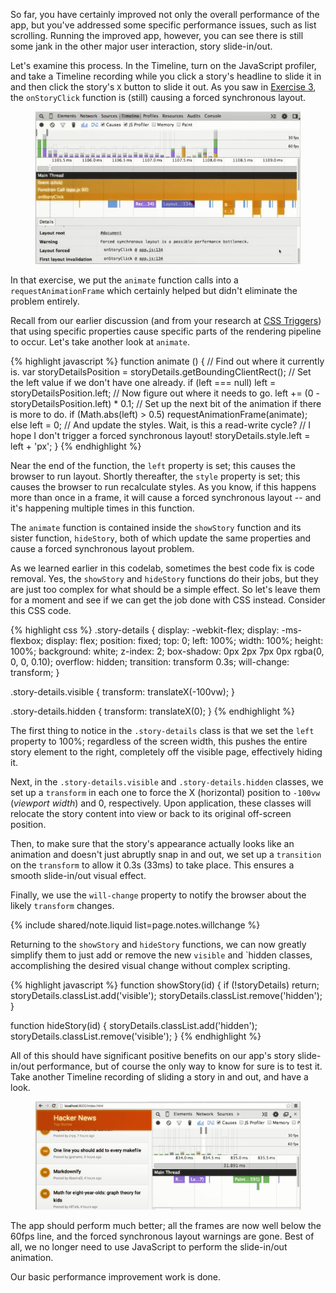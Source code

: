 


<p class="intro">
  So far, you have certainly improved not only the overall performance of the 
  app, but you've addressed some specific performance issues, such as list 
  scrolling. Running the improved app, however, you can see there is still 
  some jank in the other major user interaction, story slide-in/out.
</p>

Let's examine this process. In the Timeline, turn on the JavaScript profiler, 
and take a Timeline recording while you click a story's headline to slide it 
in and then click the story's `X` button to slide it out. As you saw in 
[Exercise 3](step-03), the `onStoryClick` function is (still) causing a 
forced synchronous layout.

<figure>
  <img src="images/image09.png" alt="Forced synchronous layout still occurring in Timeline recording">
</figure>

In that exercise, we put the `animate` function calls into a 
`requestAnimationFrame` which certainly helped but didn't eliminate the 
problem entirely.

Recall from our earlier discussion (and from your research at 
[CSS Triggers](http://csstriggers.com/)) that using specific properties 
cause specific parts of the rendering pipeline to occur. Let's take another 
look at `animate`.

{% highlight javascript %}
function animate () {
  // Find out where it currently is.
  var storyDetailsPosition = storyDetails.getBoundingClientRect();
  // Set the left value if we don't have one already.
  if (left === null)
        left = storyDetailsPosition.left;
  // Now figure out where it needs to go.
  left += (0 - storyDetailsPosition.left) * 0.1;
  // Set up the next bit of the animation if there is more to do.
  if (Math.abs(left) > 0.5)
        requestAnimationFrame(animate);
  else
        left = 0;
  // And update the styles. Wait, is this a read-write cycle?
  // I hope I don't trigger a forced synchronous layout!
  storyDetails.style.left = left + 'px';
}
{% endhighlight %}

Near the end of the function, the `left` property is set; this causes the 
browser to run layout. Shortly thereafter, the `style` property is set; this 
causes the browser to run recalculate styles. As you know, if this happens 
more than once in a frame, it will cause a forced synchronous layout -- and 
it's happening multiple times in this function.

The `animate` function is contained inside the `showStory` function and its 
sister function, `hideStory`, both of which update the same properties and 
cause a forced synchronous layout problem.

As we learned earlier in this codelab, sometimes the best code fix is 
code removal. Yes, the `showStory` and `hideStory` functions do their 
jobs, but they are just too complex for what should be a simple effect. 
So let's leave them for a moment and see if we can get the job done with 
CSS instead. Consider this CSS code.

{% highlight css %}
.story-details {
  display: -webkit-flex;
  display: -ms-flexbox;
  display: flex;
  position: fixed;
  top: 0;
  left: 100%;
  width: 100%;
  height: 100%;
  background: white;
  z-index: 2;
  box-shadow: 0px 2px 7px 0px rgba(0, 0, 0, 0.10);
  overflow: hidden;
  transition: transform 0.3s;
  will-change: transform;
}

.story-details.visible {
  transform: translateX(-100vw);
}

.story-details.hidden {
  transform: translateX(0);
}
{% endhighlight %}

The first thing to notice in the `.story-details` class is that we set the 
`left` property to 100%; regardless of the screen width, this pushes the 
entire story element to the right, completely off the visible page, effectively 
hiding it.

Next, in the `.story-details.visible` and `.story-details.hidden` classes, 
we set up a `transform` in each one to force the X (horizontal) position to 
`-100vw` (*viewport width*) and 0, respectively. Upon application, these 
classes will relocate the story content into view or back to its original 
off-screen position.

Then, to make sure that the story's appearance actually looks like an 
animation and doesn't just abruptly snap in and out, we set up a `transition` 
on the `transform` to allow it 0.3s (33ms) to take place. This ensures a 
smooth slide-in/out visual effect.

Finally, we use the `will-change` property to notify the browser about the 
likely `transform` changes.

{% include shared/note.liquid list=page.notes.willchange %}

Returning to the `showStory` and `hideStory` functions, we can now greatly 
simplify them to just add or remove the new `visible` and `hidden classes, 
accomplishing the desired visual change without complex scripting.

{% highlight javascript %}
function showStory(id) {
  if (!storyDetails)
    return;
  storyDetails.classList.add('visible');
  storyDetails.classList.remove('hidden');
}

function hideStory(id) {
  storyDetails.classList.add('hidden');
  storyDetails.classList.remove('visible');
}
{% endhighlight %}

All of this should have significant positive benefits on our app's story 
slide-in/out performance, but of course the only way to know for sure is to 
test it. Take another Timeline recording of sliding a story in and out, and 
have a look.

<figure>
  <img src="images/image06.png" alt="Timeline recording looks good">
</figure>

The app should perform much better; all the frames are now well below the 
60fps line, and the forced synchronous layout warnings are gone. Best of all, 
we no longer need to use JavaScript to perform the slide-in/out animation.

Our basic performance improvement work is done.



